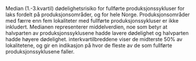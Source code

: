 Median (1.-3.kvartil) dødelighetsrisiko for fullførte produksjonssykluser for laks
fordelt på produksjonsområder, og for hele Norge. Produksjonsområder med færre
enn fem lokaliteter med fullførte produksjonssykluser er ikke inkludert.
Medianen representerer middelverdien, noe som betyr at halvparten av produksjonssyklusene 
hadde lavere dødelighet og halvparten hadde høyere dødelighet.
interkvartilbreddene viser de midterste 50% av lokalitetene,
og gir en indikasjon på hvor de fleste av de som fullførte produksjonssyklusene faller.